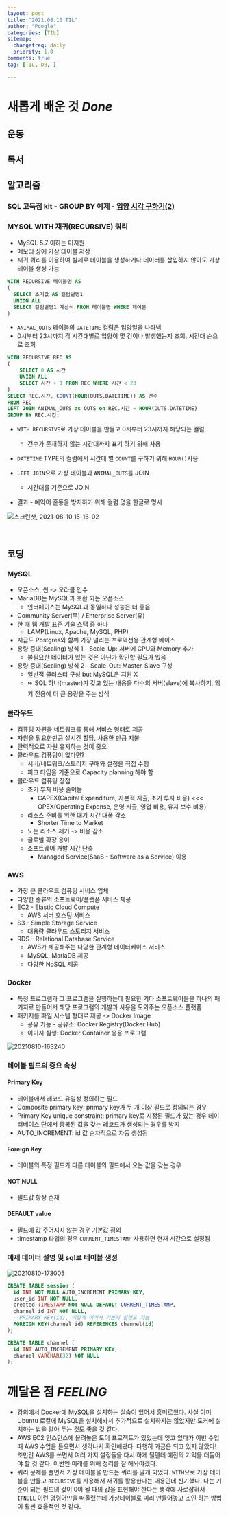 ```yaml
---
layout: post
title: "2021.08.10 TIL"
author: "Poogle"
categories: [TIL]
sitemap:
  changefreq: daily
  priority: 1.0
comments: true
tag: [TIL, DB, ]

---
```


# **새롭게 배운 것 *Done***
## **운동**
## **독서**
## **알고리즘**
### SQL 고득점 kit - GROUP BY 예제 - [입양 시각 구하기(2)](https://programmers.co.kr/learn/courses/30/lessons/59413)

### MYSQL WITH 재귀(RECURSIVE) 쿼리
* MySQL 5.7 이하는 미지원
* 메모리 상에 가상 테이블 저장
* 재귀 쿼리를 이용하여 실제로 테이블을 생성하거나 데이터를 삽입하지 않아도 가상 테이블 생성 가능
```sql
WITH RECURSIVE 테이블명 AS
(
  SELECT 초기값 AS 컬럼별명1
  UNION ALL
  SELECT 컬럼별명1 계산식 FROM 테이블명 WHERE 제어문
)
```

* `ANIMAL_OUTS` 테이블의 `DATETIME` 컬럼은 입양일을 나타냄
* 0시부터 23시까지 각 시간대별로 입양이 몇 건이나 발생했는지 조회, 시간대 순으로 조회

```sql
WITH RECURSIVE REC AS
(
    SELECT 0 AS 시간
    UNION ALL
    SELECT 시간 + 1 FROM REC WHERE 시간 < 23
)
SELECT REC.시간, COUNT(HOUR(OUTS.DATETIME)) AS 건수
FROM REC
LEFT JOIN ANIMAL_OUTS as OUTS on REC.시간 = HOUR(OUTS.DATETIME)
GROUP BY REC.시간;
```
* `WITH RECURSIVE`로 가상 테이블을 만들고 0시부터 23시까지 해당되는 컬럼  
  * 건수가 존재하지 않는 시간대까지 표기 하기 위해 사용
* `DATETIME` TYPE의 컬럼에서 시간대 별 `COUNT`를 구하기 위해 `HOUR()`사용
* `LEFT JOIN`으로 가상 테이블과 `ANIMAL_OUTS`를 JOIN
  * 시간대를 기준으로 JOIN

* 결과 - 예약어 혼동을 방지하기 위해 컬럼 명을 한글로 명시

![스크린샷, 2021-08-10 15-16-02](https://user-images.githubusercontent.com/58318786/128817440-b680d790-c3e0-4080-8050-f2bbfde2f605.png)

<br>

## **코딩**
### MySQL
* 오픈소스, 썬 -> 오라클 인수
* MariaDB는 MySQL과 호환 되는 오픈소스
  * 인터페이스는 MySQL과 동일하나 성능은 더 좋음
* Community Server(무) / Enterprise Server(유)
* 한 때 웹 개발 표준 기술 스택 중 하나
  * LAMP(Linux, Apache, MySQL, PHP)
* 지금도 Postgres와 함꼐 가장 널리는 프로덕션용 관계형 베이스
* 용량 증대(Scaling) 방식 1 - Scale-Up: 서버에 CPU와 Memory 추가
  * 불필요한 데이터가 있는 것은 아닌가 확인할 필요가 있음
* 용량 증대(Scaling) 방식 2 - Scale-Out: Master-Slave 구성
  * 일반적 클러스터 구성 but MySQL은 지원 X
  * ⏩ SQL 하나(master)가 갖고 있는 내용을 다수의 서버(slave)에 복사하기, 읽기 전용에 더 큰 용량을 주는 방식

### 클라우드
* 컴퓨팅 자원을 네트워크를 통해 서비스 형태로 제공
* 자원을 필요한만큼 실시간 할당, 사용한 만큼 지불
* 탄력적으로 자원 유지하는 것이 중요
* 클라우드 컴퓨팅이 없다면?
  * 서버/네트워크/스토리지 구매와 설정을 직접 수행
  * 피크 타임을 기준으로 Capacity planning 해야 함
* 클라우드 컴퓨팅 장점
  * 초기 투자 비용 줄어듬
    * CAPEX(Capital Expenditure, 자본적 지출, 초기 투자 비용) <<< OPEX(Operating Expense, 운영 지출, 영업 비용, 유지 보수 비용)
  * 리소스 준비를 위한 대기 시간 대폭 감소
    * Shorter Time to Market
  * 노는 리소스 제거 -> 비용 감소
  * 글로벌 확장 용이
  * 소프트웨어 개발 시간 단축
    * Managed Service(SaaS - Software as a Service) 이용

### AWS
* 가장 큰 클라우드 컴퓨팅 서비스 업체
* 다양한 종류의 소프트웨어/플랫폼 서비스 제공
* EC2 - Elastic Cloud Compute
  * AWS 서버 호스팅 서비스
* S3 - Simple Storage Service
  * 대용량 클라우드 스토리지 서비스
* RDS - Relational Database Service
  * AWS가 제공해주는 다양한 관계형 데이터베이스 서비스
  * MySQL, MariaDB 제공
  * 다양한 NoSQL 제공

### Docker
* 특정 프로그램과 그 프로그램을 실행하는데 필요한 기타 소프트웨어들을 하나의 패키지로 만들어서 해당 프로그램의 개발과 사용을 도와주는 오픈소스 플랫폼
* 패키지를 파일 시스템 형태로 제공 -> Docker Image
  * 공유 가능 - 공유소: Docker Registry(Docker Hub)
  * 이미지 실행: Docker Container 응용 프로그램

![20210810-163240](https://user-images.githubusercontent.com/58318786/128827953-77df5dd3-1609-4ac2-a684-85f09563cc6c.jpg)

### 테이블 필드의 중요 속성
#### Primary Key
* 테이블에서 레코드 유일성 정의하는 필드
* Composite primary key: primary key가 두 개 이상 필드로 정의되는 경우
* Primary Key unique constraint: primary key로 지정된 필드가 있는 경우 데이터베이스 단에서 중복된 값을 갖는 레코드가 생성되는 경우를 방지
* AUTO_INCREMENT: id 값 순차적으로 자동 생성됨

#### Foreign Key
* 테이블의 특정 필드가 다른 테이블의 필드에서 오는 값을 갖는 경우

#### NOT NULL
* 필드값 항상 존재

#### DEFAULT value
* 필드에 값 주어지지 않는 경우 기본값 정의
* timestamp 타입의 경우 `CURRENT_TIMESTAMP` 사용하면 현재 시간으로 설정됨

### 예제 데이터 설명 및 sql로 테이블 생성

![20210810-173005](https://user-images.githubusercontent.com/58318786/128834683-e96338ab-e254-4da6-9a83-51f816b2768b.jpg)

```sql
CREATE TABLE session (
  id INT NOT NULL AUTO_INCREMENT PRIMARY KEY,
  user_id INT NOT NULL,
  created TIMESTAMP NOT NULL DEFAULT CURRENT_TIMESTAMP,
  channel_id INT NOT NULL,
  --PRIMARY KEY(id), 이렇게 여기서 기본키 설정도 가능
  FOREIGN KEY(channel_id) REFERENCES channel(id)
);

CREATE TABLE channel (
  id INT AUTO_INCREMENT PRIMARY KEY,
  channel VARCHAR(32) NOT NULL
);
```

# **깨달은 점 *FEELING***
* 강의에서 Docker에 MySQL을 설치하는 실습이 있어서 흥미로웠다. 사실 이미 Ubuntu 로컬에 MySQL을 설치해놔서 추가적으로 설치하지는 않았지만 도커에 설치하는 법을 알아 두는 것도 좋을 것 같다.
* AWS EC2 인스턴스에 올려놓은 토이 프로젝트가 있었는데 잊고 있다가 이번 수업 때 AWS 수업을 들으면서 생각나서 확인해봤다. 다행히 과금은 되고 있지 않았다! 조만간 AWS를 쓰면서 여러 가지 설정들을 다시 하게 될텐데 예전의 기억을 더듬어야 할 것 같다. 이번엔 미래를 위해 정리를 잘 해놔야겠다.
* 쿼리 문제를 풀면서 가상 테이블을 만드는 쿼리를 알게 되었다. `WITH`으로 가상 테이블을 만들고 `RECURSIVE`를 사용해서 재귀를 활용한다는 내용인데 신기했다. 나는 기준이 되는 필드의 값이 0이 될 때의 값을 표현해야 한다는 생각에 사로잡혀서 `IFNULL` 이런 명령어만을 떠올렸는데 가상테이블로 미리 만들어놓고 조인 하는 방법이 훨씬 효율적인 것 같다.
